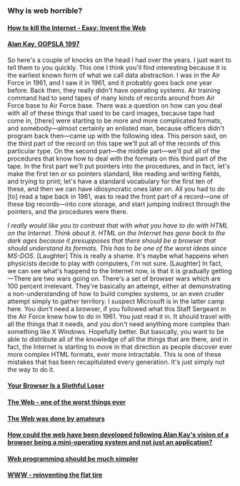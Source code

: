 ### Why is web horrible?

#### [How to kill the Internet - Easy: Invent the Web](http://worrydream.com/refs/Jacobson%20-%20How%20to%20Kill%20the%20Internet.pdf)

#### [Alan Kay, OOPSLA 1997](http://www.youtube.com/watch?v=oKg1hTOQXoY&t=21m25s)  
So here's a couple of knocks on the head I had over the years. I just want to tell them to you quickly. This one I think you'll find interesting because it is the earliest known form of what we call data abstraction. I was in the Air Force in 1961, and I saw it in 1961, and it probably goes back one year before. Back then, they really didn't have operating systems. Air training command had to send tapes of many kinds of records around from Air Force base to Air Force base. There was a question on how can you deal with all of these things that used to be card images, because tape had come in, [there] were starting to be more and more complicated formats, and somebody—almost certainly an enlisted man, because officers didn't program back then—came up with the following idea. This person said, on the third part of the record on this tape we'll put all of the records of this particular type. On the second part—the middle part—we'll put all of the procedures that know how to deal with the formats on this third part of the tape. In the first part we'll put pointers into the procedures, and in fact, let's make the first ten or so pointers standard, like reading and writing fields, and trying to print; let's have a standard vocabulary for the first ten of these, and then we can have idiosyncratic ones later on. All you had to do [to] read a tape back in 1961, was to read the front part of a record—one of these big records—into core storage, and start jumping indirect through the pointers, and the procedures were there.

*I really would like you to contrast that with what you have to do with HTML on the Internet. Think about it. HTML on the Internet has gone back to the dark ages because it presupposes that there should be a browser that should understand its formats. This has to be one of the worst ideas since MS-DOS.* [Laughter] This is really a shame. It's maybe what happens when physicists decide to play with computers, I'm not sure. [Laughter] In fact, we can see what's happend to the Internet now, is that it is gradually getting—There are two wars going on. There's a set of browser wars which are 100 percent irrelevant. They're basically an attempt, either at demonstrating a non-understanding of how to build complex systems, or an even cruder attempt simply to gather territory. I suspect Microsoft is in the latter camp here. You don't need a browser, if you followed what this Staff Sergeant in the Air Force knew how to do in 1961. You just read it in. It should travel with all the things that it needs, and you don't need anything more complex than something like X Windows. Hopefully better. But basically, you want to be able to distribute all of the knowledge of all the things that are there, and in fact, the Internet is starting to move in that direction as people discover ever more complex HTML formats, ever more intractable. This is one of these mistakes that has been recapitulated every generation. It's just simply not the way to do it.

#### [Your Browser Is a Slothful Loser](https://www.youtube.com/watch?v=WTNgtvDVXCE)

#### [The Web - one of the worst things ever](http://www.youtube.com/watch?v=N9c7_8Gp7gI&t=28m30s)

#### [The Web was done by amateurs](http://www.drdobbs.com/architecture-and-design/interview-with-alan-kay/240003442)

#### [How could the web have been developed following Alan Kay's vision of a browser being a mini-operating system and not just an application?](https://www.quora.com/How-could-the-web-have-been-developed-following-Alan-Kays-vision-of-a-browser-being-a-mini-operating-system-and-not-just-an-application)

#### [Web programming should be much simpler](https://www.youtube.com/watch?v=gGw09RZjQf8)

#### [WWW - reinventing the flat tire](http://www.youtube.com/watch?v=9nd9DwCdQR0&t=17m51s)

